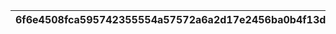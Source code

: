 |6f6e4508fca595742355554a57572a6a2d17e2456ba0b4f13d60730fd477ca2a|f9810aab5618506d9276ef29b3bc4c9f1c315cbfe18e6e82aec26d4fcd0681d1|0c7560356f78cee62770bd100a3a0b4ca6b24dc337cbae300f7801e2d038b998|9f517eceebf44d6dbd4be234324f279fdcc0a7632d7d7f554671a5e659f563c8|0f94553c5c5728ce68cdc17ffb09d82527a6247172b95e59b17c35e5380ee41a|10e03b5127ecf8d4f1fe0dacfaa96e9bf9813053734fd6a21ca8f474b5fdde7e|a2b0958632edc33f536f49e24c0e9dd0ec84f06be175c786152402ccb67a9b69|2a091944355754dc368323c3d31db5faba1757be6580614b7d5a4f8d9144dd60|c436f99869e95c17aea8ebb5e7280bc3a8fb750b1e932716ca2943f74eabdeab|b2fb19094c0dbe4062d0e684e25a92086a9cde3b1e76b252ccc7fbd05e3b0285|
| --- | --- | --- | --- | --- | --- | --- | --- | --- | --- |